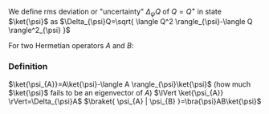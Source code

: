 We define rms deviation or "uncertainty" $\Delta_{\psi}Q$ of $Q=Q^+$ in state $\ket{\psi}$ as $\Delta_{\psi}Q=\sqrt{ \langle Q^2 \rangle_{\psi}-\langle Q \rangle^2_{\psi} }$

For two Hermetian operators $A$ and $B$:
### Definition
$\ket{\psi_{A}}=A\ket{\psi}-\langle A \rangle_{\psi}\ket{\psi}$ (how much $\ket{\psi}$ fails to be an eigenvector of $A$)
$\lVert \ket{\psi_{A}} \rVert=\Delta_{\psi}A$
$\braket{ \psi_{A} | \psi_{B} }=\bra{\psi}AB\ket{\psi}$